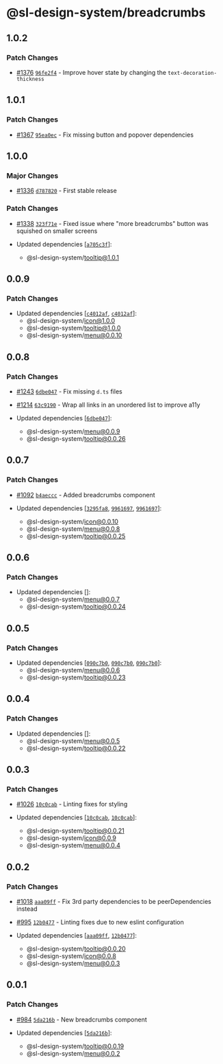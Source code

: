 # @sl-design-system/breadcrumbs

## 1.0.2

### Patch Changes

- [#1376](https://github.com/sl-design-system/components/pull/1376) [`96fe2f4`](https://github.com/sl-design-system/components/commit/96fe2f45ee28e415d16e9da14374d34439773821) - Improve hover state by changing the `text-decoration-thickness`

## 1.0.1

### Patch Changes

- [#1367](https://github.com/sl-design-system/components/pull/1367) [`95ea0ec`](https://github.com/sl-design-system/components/commit/95ea0ec2cbe7d4e61dca6bc26a470b1ed5e04e47) - Fix missing button and popover dependencies

## 1.0.0

### Major Changes

- [#1336](https://github.com/sl-design-system/components/pull/1336) [`d787820`](https://github.com/sl-design-system/components/commit/d7878202384eab3f58908b1cf252851c6a3d2744) - First stable release

### Patch Changes

- [#1338](https://github.com/sl-design-system/components/pull/1338) [`323f71e`](https://github.com/sl-design-system/components/commit/323f71ecac7f9f7f0ffe9a0c37e4470a7736143c) - Fixed issue where "more breadcrumbs" button was squished on smaller screens

- Updated dependencies [[`a705c3f`](https://github.com/sl-design-system/components/commit/a705c3f7034207b19a10a819bccd85a3347e0204)]:
  - @sl-design-system/tooltip@1.0.1

## 0.0.9

### Patch Changes

- Updated dependencies [[`c4012af`](https://github.com/sl-design-system/components/commit/c4012af75faaec57e3a1dc5d7f2e8205ce1d3805), [`c4012af`](https://github.com/sl-design-system/components/commit/c4012af75faaec57e3a1dc5d7f2e8205ce1d3805)]:
  - @sl-design-system/icon@1.0.0
  - @sl-design-system/tooltip@1.0.0
  - @sl-design-system/menu@0.0.10

## 0.0.8

### Patch Changes

- [#1243](https://github.com/sl-design-system/components/pull/1243) [`6dbe047`](https://github.com/sl-design-system/components/commit/6dbe047d690a069a16c1d96172accce6fa2980cb) - Fix missing `d.ts` files

- [#1214](https://github.com/sl-design-system/components/pull/1214) [`63c9190`](https://github.com/sl-design-system/components/commit/63c919092c0cef165c9c5953fca88a42e4af618e) - Wrap all links in an unordered list to improve a11y

- Updated dependencies [[`6dbe047`](https://github.com/sl-design-system/components/commit/6dbe047d690a069a16c1d96172accce6fa2980cb)]:
  - @sl-design-system/menu@0.0.9
  - @sl-design-system/tooltip@0.0.26

## 0.0.7

### Patch Changes

- [#1092](https://github.com/sl-design-system/components/pull/1092) [`b4aeccc`](https://github.com/sl-design-system/components/commit/b4aeccc033b8827d1d0bfa80a410c3290bf9fb94) - Added breadcrumbs component

- Updated dependencies [[`3295fa8`](https://github.com/sl-design-system/components/commit/3295fa8a92a7b0284a422232884f5fef77aa8537), [`9961697`](https://github.com/sl-design-system/components/commit/99616972eaef783779417d65c1b237dff801ad1f), [`9961697`](https://github.com/sl-design-system/components/commit/99616972eaef783779417d65c1b237dff801ad1f)]:
  - @sl-design-system/icon@0.0.10
  - @sl-design-system/menu@0.0.8
  - @sl-design-system/tooltip@0.0.25

## 0.0.6

### Patch Changes

- Updated dependencies []:
  - @sl-design-system/menu@0.0.7
  - @sl-design-system/tooltip@0.0.24

## 0.0.5

### Patch Changes

- Updated dependencies [[`090c7b0`](https://github.com/sl-design-system/components/commit/090c7b039c8a7cadbdfbed0563764445d792c3da), [`090c7b0`](https://github.com/sl-design-system/components/commit/090c7b039c8a7cadbdfbed0563764445d792c3da), [`090c7b0`](https://github.com/sl-design-system/components/commit/090c7b039c8a7cadbdfbed0563764445d792c3da)]:
  - @sl-design-system/menu@0.0.6
  - @sl-design-system/tooltip@0.0.23

## 0.0.4

### Patch Changes

- Updated dependencies []:
  - @sl-design-system/menu@0.0.5
  - @sl-design-system/tooltip@0.0.22

## 0.0.3

### Patch Changes

- [#1026](https://github.com/sl-design-system/components/pull/1026) [`10c0cab`](https://github.com/sl-design-system/components/commit/10c0cabf69a1c2561a3ce459ed0ac67c7ae1bd6b) - Linting fixes for styling

- Updated dependencies [[`10c0cab`](https://github.com/sl-design-system/components/commit/10c0cabf69a1c2561a3ce459ed0ac67c7ae1bd6b), [`10c0cab`](https://github.com/sl-design-system/components/commit/10c0cabf69a1c2561a3ce459ed0ac67c7ae1bd6b)]:
  - @sl-design-system/tooltip@0.0.21
  - @sl-design-system/icon@0.0.9
  - @sl-design-system/menu@0.0.4

## 0.0.2

### Patch Changes

- [#1018](https://github.com/sl-design-system/components/pull/1018) [`aaa09ff`](https://github.com/sl-design-system/components/commit/aaa09ffb78db9df6298ce77d51a79b7aed213e59) - Fix 3rd party dependencies to be peerDependencies instead

- [#995](https://github.com/sl-design-system/components/pull/995) [`12b0477`](https://github.com/sl-design-system/components/commit/12b0477da1f7ce615269b228a6fceb7cb8c6b4f5) - Linting fixes due to new eslint configuration

- Updated dependencies [[`aaa09ff`](https://github.com/sl-design-system/components/commit/aaa09ffb78db9df6298ce77d51a79b7aed213e59), [`12b0477`](https://github.com/sl-design-system/components/commit/12b0477da1f7ce615269b228a6fceb7cb8c6b4f5)]:
  - @sl-design-system/tooltip@0.0.20
  - @sl-design-system/icon@0.0.8
  - @sl-design-system/menu@0.0.3

## 0.0.1

### Patch Changes

- [#984](https://github.com/sl-design-system/components/pull/984) [`5da216b`](https://github.com/sl-design-system/components/commit/5da216b3713c328eba06113d77d642462e1f05fc) - New breadcrumbs component

- Updated dependencies [[`5da216b`](https://github.com/sl-design-system/components/commit/5da216b3713c328eba06113d77d642462e1f05fc)]:
  - @sl-design-system/tooltip@0.0.19
  - @sl-design-system/menu@0.0.2

